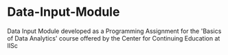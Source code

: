# Data-Input-Module
Data Input Module developed as a Programming Assignment for the 'Basics of Data Analytics' course offered by the Center for Continuing Education at IISc
